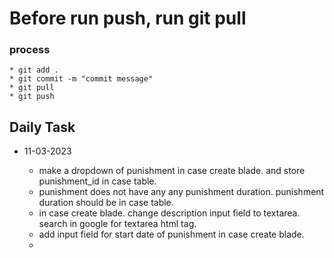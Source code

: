 # Before run push, run git pull

### process

    * git add .
    * git commit -m "commit message"
    * git pull
    * git push

## Daily Task

-   11-03-2023

    -   make a dropdown of punishment in case create blade. and store punishment_id in case table.
    -   punishment does not have any any punishment duration. punishment duration should be in case table.
    -   in case create blade. change description input field to textarea. search in google for textarea html tag.
    -   add input field for start date of punishment in case create blade.
    -
